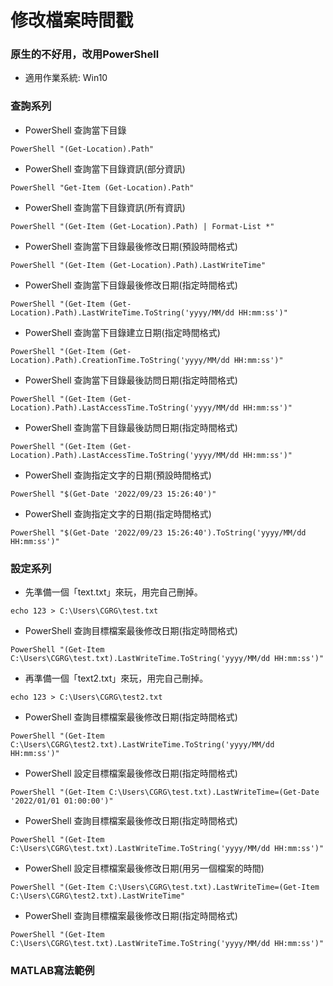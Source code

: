 # 修改檔案時間戳

### 原生的不好用，改用PowerShell
+ 適用作業系統: Win10

### 查詢系列
+ PowerShell 查詢當下目錄
```
PowerShell "(Get-Location).Path"
```

+ PowerShell 查詢當下目錄資訊(部分資訊)
```
PowerShell "Get-Item (Get-Location).Path"
```

+ PowerShell 查詢當下目錄資訊(所有資訊)
```
PowerShell "(Get-Item (Get-Location).Path) | Format-List *"
```

+ PowerShell 查詢當下目錄最後修改日期(預設時間格式)
```
PowerShell "(Get-Item (Get-Location).Path).LastWriteTime"
```

+ PowerShell 查詢當下目錄最後修改日期(指定時間格式)
```
PowerShell "(Get-Item (Get-Location).Path).LastWriteTime.ToString('yyyy/MM/dd HH:mm:ss')"
```

+ PowerShell 查詢當下目錄建立日期(指定時間格式)
```
PowerShell "(Get-Item (Get-Location).Path).CreationTime.ToString('yyyy/MM/dd HH:mm:ss')"
```

+ PowerShell 查詢當下目錄最後訪問日期(指定時間格式)
```
PowerShell "(Get-Item (Get-Location).Path).LastAccessTime.ToString('yyyy/MM/dd HH:mm:ss')"
```

+ PowerShell 查詢當下目錄最後訪問日期(指定時間格式)
```
PowerShell "(Get-Item (Get-Location).Path).LastAccessTime.ToString('yyyy/MM/dd HH:mm:ss')"
```

+ PowerShell 查詢指定文字的日期(預設時間格式)
```
PowerShell "$(Get-Date '2022/09/23 15:26:40')"
```

+ PowerShell 查詢指定文字的日期(指定時間格式)
```
PowerShell "$(Get-Date '2022/09/23 15:26:40').ToString('yyyy/MM/dd HH:mm:ss')"
```


### 設定系列
+ 先準備一個「text.txt」來玩，用完自己刪掉。
```
echo 123 > C:\Users\CGRG\test.txt
```

+ PowerShell 查詢目標檔案最後修改日期(指定時間格式)
```
PowerShell "(Get-Item C:\Users\CGRG\test.txt).LastWriteTime.ToString('yyyy/MM/dd HH:mm:ss')"
```

+ 再準備一個「text2.txt」來玩，用完自己刪掉。
```
echo 123 > C:\Users\CGRG\test2.txt
```

+ PowerShell 查詢目標檔案最後修改日期(指定時間格式)
```
PowerShell "(Get-Item C:\Users\CGRG\test2.txt).LastWriteTime.ToString('yyyy/MM/dd HH:mm:ss')"
```

+ PowerShell 設定目標檔案最後修改日期(指定時間格式)
```
PowerShell "(Get-Item C:\Users\CGRG\test.txt).LastWriteTime=(Get-Date '2022/01/01 01:00:00')"
```

+ PowerShell 查詢目標檔案最後修改日期(指定時間格式)
```
PowerShell "(Get-Item C:\Users\CGRG\test.txt).LastWriteTime.ToString('yyyy/MM/dd HH:mm:ss')"
```

+ PowerShell 設定目標檔案最後修改日期(用另一個檔案的時間)
```
PowerShell "(Get-Item C:\Users\CGRG\test.txt).LastWriteTime=(Get-Item C:\Users\CGRG\test2.txt).LastWriteTime"
```

+ PowerShell 查詢目標檔案最後修改日期(指定時間格式)
```
PowerShell "(Get-Item C:\Users\CGRG\test.txt).LastWriteTime.ToString('yyyy/MM/dd HH:mm:ss')"
```

### MATLAB寫法範例
```matlab

```

